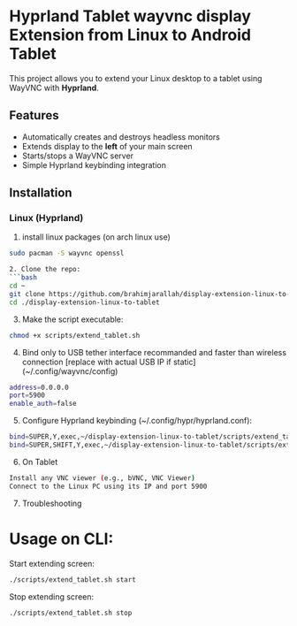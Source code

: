 # Hyprland Tablet wayvnc display Extension from Linux to Android Tablet

This project allows you to extend your Linux desktop to a tablet using WayVNC with **Hyprland**.

## Features
- Automatically creates and destroys headless monitors
- Extends display to the **left** of your main screen
- Starts/stops a WayVNC server
- Simple Hyprland keybinding integration

## Installation

### Linux (Hyprland)

1. install linux packages (on arch linux use)
```bash
sudo pacman -S wayvnc openssl

2. Clone the repo:
```bash
cd ~
git clone https://github.com/brahimjarallah/display-extension-linux-to-tablet.git
cd ./display-extension-linux-to-tablet
```

3. Make the script executable:
```bash
chmod +x scripts/extend_tablet.sh
```

4. Bind only to USB tether interface recommanded and faster than wireless connection [replace with actual USB IP if static] (~/.config/wayvnc/config)
```bash
address=0.0.0.0                                                                                                                         
port=5900                                                                                                                               
enable_auth=false                                                                                                                       
```

5. Configure Hyprland keybinding (~/.config/hypr/hyprland.conf):
```bash
bind=SUPER,Y,exec,~/display-extension-linux-to-tablet/scripts/extend_tablet.sh start
bind=SUPER,SHIFT,Y,exec,~/display-extension-linux-to-tablet/scripts/extend_tablet.sh stop
```

6. On Tablet
```bash
Install any VNC viewer (e.g., bVNC, VNC Viewer)
Connect to the Linux PC using its IP and port 5900
```

7. Troubleshooting
# Usage on CLI:
Start extending screen:
```bash
./scripts/extend_tablet.sh start
```
Stop extending screen:
```bash
./scripts/extend_tablet.sh stop
```
